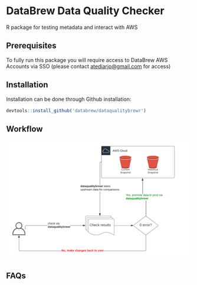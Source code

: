 # DataBrew Data Quality Checker 
R package for testing metadata and interact with AWS

## Prerequisites

To fully run this package you will require access to DataBrew AWS Accounts via SSO (please contact atediarjo@gmail.com for access)

## Installation

Installation can be done through Github installation:

```r
devtools::install_github('databrew/dataqualitybrewr')
```

## Workflow

![plot](./man/figures/dataqualitybrewr-metadata.png)

## FAQs



